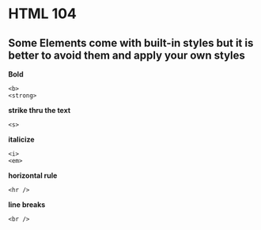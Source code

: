 # HTML 104 
## Some Elements come with built-in styles but it is better to avoid them and apply your own styles 


**Bold**

```
<b>
<strong>
```

**strike thru the text**

```
<s>
```
**italicize**

```
<i> 
<em>

```

**horizontal rule**
```
<hr />
```

**line breaks**
```
<br />
```
